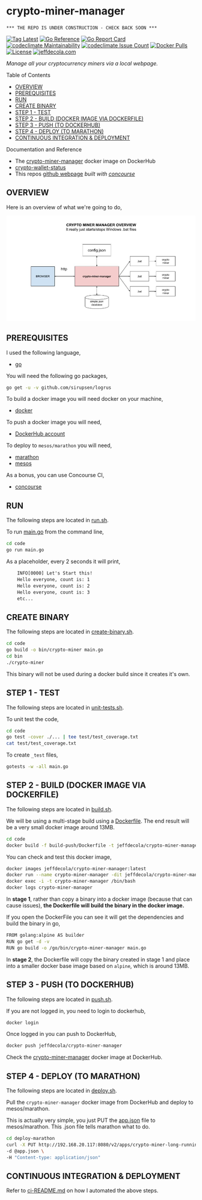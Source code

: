 # crypto-miner-manager

```text
*** THE REPO IS UNDER CONSTRUCTION - CHECK BACK SOON ***
```

[![Tag Latest](https://badgen.net/github/tag/JeffDeCola/crypto-miner-manager)](https://github.com/JeffDeCola/crypto-miner-manager/tags)
[![Go Reference](https://pkg.go.dev/badge/github.com/JeffDeCola/crypto-miner-manager.svg)](https://pkg.go.dev/github.com/JeffDeCola/crypto-miner-manager)
[![Go Report Card](https://goreportcard.com/badge/github.com/JeffDeCola/crypto-miner-manager)](https://goreportcard.com/report/github.com/JeffDeCola/crypto-miner-manager)
[![codeclimate Maintainability](https://api.codeclimate.com/v1/badges/e4c4da438116f22cb411/maintainability)](https://codeclimate.com/github/JeffDeCola/crypto-miner-manager/maintainability)
[![codeclimate Issue Count](https://codeclimate.com/github/JeffDeCola/crypto-miner-manager/badges/issue_count.svg)](https://codeclimate.com/github/JeffDeCola/crypto-miner-manager/issues)
[![Docker Pulls](https://badgen.net/docker/pulls/jeffdecola/crypto-miner-manager?icon=docker&label=pulls)](https://hub.docker.com/r/jeffdecola/crypto-miner-manager/)
[![License](http://img.shields.io/:license-mit-blue.svg)](http://jeffdecola.mit-license.org)
[![jeffdecola.com](https://img.shields.io/badge/website-jeffdecola.com-blue)](https://jeffdecola.com)

_Manage all your cryptocurrency miners via a local webpage._

Table of Contents

* [OVERVIEW](https://github.com/JeffDeCola/crypto-miner-manager#overview)
* [PREREQUISITES](https://github.com/JeffDeCola/crypto-miner-manager#prerequisites)
* [RUN](https://github.com/JeffDeCola/crypto-miner-manager#run)
* [CREATE BINARY](https://github.com/JeffDeCola/crypto-miner-manager#create-binary)
* [STEP 1 - TEST](https://github.com/JeffDeCola/crypto-miner-manager#step-1---test)
* [STEP 2 - BUILD (DOCKER IMAGE VIA DOCKERFILE)](https://github.com/JeffDeCola/crypto-miner-manager#step-2---build-docker-image-via-dockerfile)
* [STEP 3 - PUSH (TO DOCKERHUB)](https://github.com/JeffDeCola/crypto-miner-manager#step-3---push-to-dockerhub)
* [STEP 4 - DEPLOY (TO MARATHON)](https://github.com/JeffDeCola/crypto-miner-manager#step-4---deploy-to-marathon)
* [CONTINUOUS INTEGRATION & DEPLOYMENT](https://github.com/JeffDeCola/crypto-miner-manager#continuous-integration--deployment)

Documentation and Reference

* The
  [crypto-miner-manager](https://hub.docker.com/r/jeffdecola/crypto-miner-manager)
  docker image on DockerHub
* [crypto-wallet-status](https://github.com/JeffDeCola/crypto-wallet-status)
* This repos
  [github webpage](https://jeffdecola.github.io/crypto-miner-manager/)
  _built with
  [concourse](https://github.com/JeffDeCola/crypto-miner-manager/blob/master/ci-README.md)_

## OVERVIEW

Here is an overview of what we're going to do,

![IMAGE - crypto-miner-manager-overview - IMAGE](docs/pics/crypto-miner-manager-overview.jpg)

## PREREQUISITES

I used the following language,

* [go](https://github.com/JeffDeCola/my-cheat-sheets/tree/master/software/development/languages/go-cheat-sheet)

You will need the following go packages,

```bash
go get -u -v github.com/sirupsen/logrus
```

To build a docker image you will need docker on your machine,

* [docker](https://github.com/JeffDeCola/my-cheat-sheets/tree/master/software/operations-tools/orchestration/builds-deployment-containers/docker-cheat-sheet)

To push a docker image you will need,

* [DockerHub account](https://hub.docker.com/)

To deploy to `mesos/marathon` you will need,

* [marathon](https://github.com/JeffDeCola/my-cheat-sheets/tree/master/software/operations-tools/orchestration/cluster-managers-resource-management-scheduling/marathon-cheat-sheet)
* [mesos](https://github.com/JeffDeCola/my-cheat-sheets/tree/master/software/operations-tools/orchestration/cluster-managers-resource-management-scheduling/mesos-cheat-sheet)

As a bonus, you can use Concourse CI,

* [concourse](https://github.com/JeffDeCola/my-cheat-sheets/tree/master/software/operations-tools/continuous-integration-continuous-deployment/concourse-cheat-sheet)

## RUN

The following steps are located in
[run.sh](https://github.com/JeffDeCola/crypto-miner-manager/blob/master/code/run.sh).

To run
[main.go](https://github.com/JeffDeCola/crypto-miner-manager/blob/master/code/main.go)
from the command line,

```bash
cd code
go run main.go
```

As a placeholder, every 2 seconds it will print,

```txt
    INFO[0000] Let's Start this!
    Hello everyone, count is: 1
    Hello everyone, count is: 2
    Hello everyone, count is: 3
    etc...
```

## CREATE BINARY

The following steps are located in
[create-binary.sh](https://github.com/JeffDeCola/crypto-miner-manager/blob/master/code/bin/create-binary.sh).

```bash
cd code
go build -o bin/crypto-miner main.go
cd bin
./crypto-miner
```

This binary will not be used during a docker build
since it creates it's own.

## STEP 1 - TEST

The following steps are located in
[unit-tests.sh](https://github.com/JeffDeCola/crypto-miner-manager/tree/master/code/test/unit-tests.sh).

To unit test the code,

```bash
cd code
go test -cover ./... | tee test/test_coverage.txt
cat test/test_coverage.txt
```

To create `_test` files,

```bash
gotests -w -all main.go
```

## STEP 2 - BUILD (DOCKER IMAGE VIA DOCKERFILE)

The following steps are located in
[build.sh](https://github.com/JeffDeCola/crypto-miner-manager/blob/master/code/build-push/build.sh).

We will be using a multi-stage build using a
[Dockerfile](https://github.com/JeffDeCola/crypto-miner-manager/blob/master/code/build-push/Dockerfile).
The end result will be a very small docker image around 13MB.

```bash
cd code
docker build -f build-push/Dockerfile -t jeffdecola/crypto-miner-manager .
```

You can check and test this docker image,

```bash
docker images jeffdecola/crypto-miner-manager:latest
docker run --name crypto-miner-manager -dit jeffdecola/crypto-miner-manager
docker exec -i -t crypto-miner-manager /bin/bash
docker logs crypto-miner-manager
```

In **stage 1**, rather than copy a binary into a docker image (because
that can cause issues), **the Dockerfile will build the binary in the
docker image.**

If you open the DockerFile you can see it will get the dependencies and
build the binary in go,

```bash
FROM golang:alpine AS builder
RUN go get -d -v
RUN go build -o /go/bin/crypto-miner-manager main.go
```

In **stage 2**, the Dockerfile will copy the binary created in
stage 1 and place into a smaller docker base image based
on `alpine`, which is around 13MB.

## STEP 3 - PUSH (TO DOCKERHUB)

The following steps are located in
[push.sh](https://github.com/JeffDeCola/crypto-miner-manager/blob/master/code/build-push/push.sh).

If you are not logged in, you need to login to dockerhub,

```bash
docker login
```

Once logged in you can push to DockerHub,

```bash
docker push jeffdecola/crypto-miner-manager
```

Check the
[crypto-miner-manager](https://hub.docker.com/r/jeffdecola/crypto-miner-manager)
docker image at DockerHub.

## STEP 4 - DEPLOY (TO MARATHON)

The following steps are located in
[deploy.sh](https://github.com/JeffDeCola/crypto-miner-manager/blob/master/code/deploy-marathon/deploy.sh).

Pull the `crypto-miner-manager` docker image
from DockerHub and deploy to mesos/marathon.

This is actually very simple, you just PUT the
[app.json](https://github.com/JeffDeCola/crypto-miner-manager/blob/master/code/deploy-marathon/app.json)
file to mesos/marathon. This .json file tells marathon what to do.

```bash
cd deploy-marathon
curl -X PUT http://192.168.20.117:8080/v2/apps/crypto-miner-long-running \
-d @app.json \
-H "Content-type: application/json"
```

## CONTINUOUS INTEGRATION & DEPLOYMENT

Refer to
[ci-README.md](https://github.com/JeffDeCola/crypto-miner-manager/blob/master/ci-README.md)
on how I automated the above steps.
